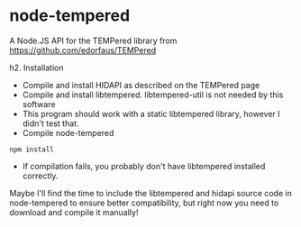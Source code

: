 node-tempered
=============

A Node.JS API for the TEMPered library from https://github.com/edorfaus/TEMPered

h2. Installation

* Compile and install HIDAPI as described on the TEMPered page
* Compile and install libtempered. libtempered-util is not needed by this software
* This program should work with a static libtempered library, however I didn't test that.
* Compile node-tempered
```
npm install
```
* If compilation fails, you probably don't have libtempered installed correctly.

Maybe I'll find the time to include the libtempered and hidapi source code in node-tempered to ensure better compatibility, but right now you need to download and compile it manually!
